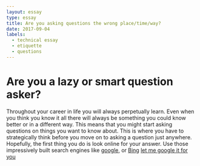 ```yaml
---
layout: essay
type: essay
title: Are you asking questions the wrong place/time/way?
date: 2017-09-04
labels:
  - technical essay
  - etiquette
  - questions
---
```


# Are you a lazy or smart question asker?
Throughout your career in life you will always perpetually learn. Even when you think you know it all there will always be something you could know better or in a different way. This means that you might start asking questions on things you want to know about. This is where you have to strategically think before you move on to asking a question just anywhere. Hopefully, the first thing you do is look online for your answer. Use those impressively built search engines like [google](https://www.google.com/), or [Bing](https://www.bing.com/) 
[let me google it for you](http://lmgtfy.com/?q=google)
